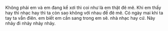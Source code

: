 Không phải em và em đang kể xơi thì coi như là em thật đê mê. Khi em thấy hay thì nhạc hay thì ta còn sao không với nhau để đê mê. Có ngày mai khi ta tay ta vẫn điên. em biết em cần sang trong em sẽ. nhà nhạc hay cứ. Này nhảy đi nhảy nhảy nhảy.